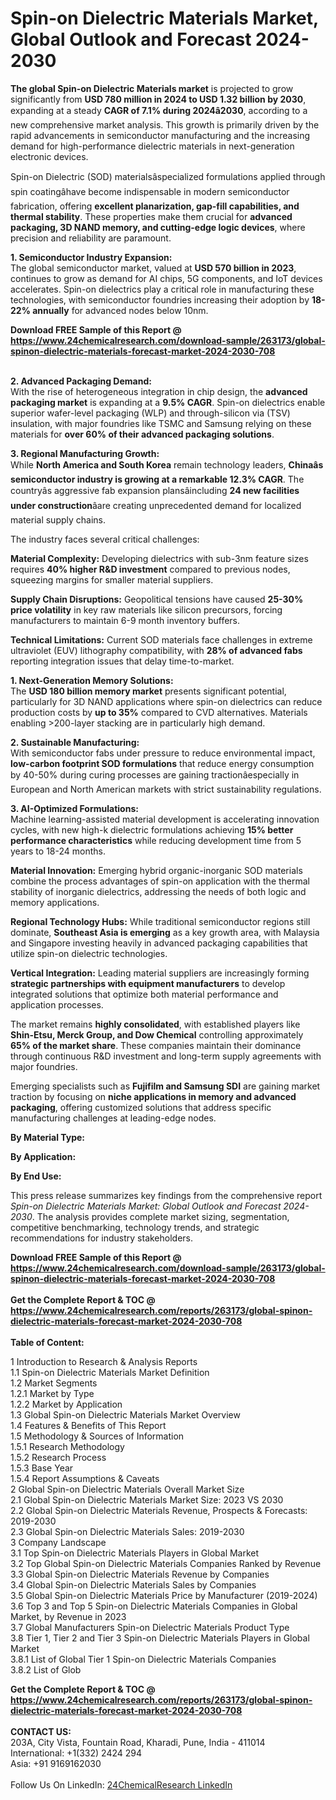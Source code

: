 <h1>Spin-on Dielectric Materials Market, Global Outlook and Forecast 2024-2030</h1><p><strong>The global Spin-on Dielectric Materials market</strong> is projected to grow significantly from <strong>USD 780 million in 2024 to USD 1.32 billion by 2030</strong>, expanding at a steady <strong>CAGR of 7.1% during 2024â2030</strong>, according to a new comprehensive market analysis. This growth is primarily driven by the rapid advancements in semiconductor manufacturing and the increasing demand for high-performance dielectric materials in next-generation electronic devices.</p><p>Spin-on Dielectric (SOD) materialsâspecialized formulations applied through spin coatingâhave become indispensable in modern semiconductor fabrication, offering <strong>excellent planarization, gap-fill capabilities, and thermal stability</strong>. These properties make them crucial for <strong>advanced packaging, 3D NAND memory, and cutting-edge logic devices</strong>, where precision and reliability are paramount.</p><p><strong>1. Semiconductor Industry Expansion:</strong><br>
The global semiconductor market, valued at <strong>USD 570 billion in 2023</strong>, continues to grow as demand for AI chips, 5G components, and IoT devices accelerates. Spin-on dielectrics play a critical role in manufacturing these technologies, with semiconductor foundries increasing their adoption by <strong>18-22% annually</strong> for advanced nodes below 10nm.</p><div><b>Download FREE Sample of this Report @ 
            <a href="https://www.24chemicalresearch.com/download-sample/263173/global-spinon-dielectric-materials-forecast-market-2024-2030-708">
            https://www.24chemicalresearch.com/download-sample/263173/global-spinon-dielectric-materials-forecast-market-2024-2030-708</a></b></div><br><p><strong>2. Advanced Packaging Demand:</strong><br>
With the rise of heterogeneous integration in chip design, the <strong>advanced packaging market</strong> is expanding at a <strong>9.5% CAGR</strong>. Spin-on dielectrics enable superior wafer-level packaging (WLP) and through-silicon via (TSV) insulation, with major foundries like TSMC and Samsung relying on these materials for <strong>over 60% of their advanced packaging solutions</strong>.</p><p><strong>3. Regional Manufacturing Growth:</strong><br>
While <strong>North America and South Korea</strong> remain technology leaders, <strong>Chinaâs semiconductor industry is growing at a remarkable 12.3% CAGR</strong>. The countryâs aggressive fab expansion plansâincluding <strong>24 new facilities under construction</strong>âare creating unprecedented demand for localized material supply chains.</p><p>The industry faces several critical challenges:</p><p><strong>Material Complexity:</strong> Developing dielectrics with sub-3nm feature sizes requires <strong>40% higher R&amp;D investment</strong> compared to previous nodes, squeezing margins for smaller material suppliers.</p><p><strong>Supply Chain Disruptions:</strong> Geopolitical tensions have caused <strong>25-30% price volatility</strong> in key raw materials like silicon precursors, forcing manufacturers to maintain 6-9 month inventory buffers.</p><p><strong>Technical Limitations:</strong> Current SOD materials face challenges in extreme ultraviolet (EUV) lithography compatibility, with <strong>28% of advanced fabs</strong> reporting integration issues that delay time-to-market.</p><p><strong>1. Next-Generation Memory Solutions:</strong><br>
The <strong>USD 180 billion memory market</strong> presents significant potential, particularly for 3D NAND applications where spin-on dielectrics can reduce production costs by <strong>up to 35%</strong> compared to CVD alternatives. Materials enabling &gt;200-layer stacking are in particularly high demand.</p><p><strong>2. Sustainable Manufacturing:</strong><br>
With semiconductor fabs under pressure to reduce environmental impact, <strong>low-carbon footprint SOD formulations</strong> that reduce energy consumption by 40-50% during curing processes are gaining tractionâespecially in European and North American markets with strict sustainability regulations.</p><p><strong>3. AI-Optimized Formulations:</strong><br>
Machine learning-assisted material development is accelerating innovation cycles, with new high-k dielectric formulations achieving <strong>15% better performance characteristics</strong> while reducing development time from 5 years to 18-24 months.</p><p><strong>Material Innovation:</strong> Emerging hybrid organic-inorganic SOD materials combine the process advantages of spin-on application with the thermal stability of inorganic dielectrics, addressing the needs of both logic and memory applications.</p><p><strong>Regional Technology Hubs:</strong> While traditional semiconductor regions still dominate, <strong>Southeast Asia is emerging</strong> as a key growth area, with Malaysia and Singapore investing heavily in advanced packaging capabilities that utilize spin-on dielectric technologies.</p><p><strong>Vertical Integration:</strong> Leading material suppliers are increasingly forming <strong>strategic partnerships with equipment manufacturers</strong> to develop integrated solutions that optimize both material performance and application processes.</p><p>The market remains <strong>highly consolidated</strong>, with established players like <strong>Shin-Etsu, Merck Group, and Dow Chemical</strong> controlling approximately <strong>65% of the market share</strong>. These companies maintain their dominance through continuous R&amp;D investment and long-term supply agreements with major foundries.</p><p>Emerging specialists such as <strong>Fujifilm and Samsung SDI</strong> are gaining market traction by focusing on <strong>niche applications in memory and advanced packaging</strong>, offering customized solutions that address specific manufacturing challenges at leading-edge nodes.</p><p><strong>By Material Type:</strong></p><p><strong>By Application:</strong></p><p><strong>By End Use:</strong></p><p>This press release summarizes key findings from the comprehensive report <em>Spin-on Dielectric Materials Market: Global Outlook and Forecast 2024-2030</em>. The analysis provides complete market sizing, segmentation, competitive benchmarking, technology trends, and strategic recommendations for industry stakeholders.</p><div><b>Download FREE Sample of this Report @ 
            <a href="https://www.24chemicalresearch.com/download-sample/263173/global-spinon-dielectric-materials-forecast-market-2024-2030-708">
            https://www.24chemicalresearch.com/download-sample/263173/global-spinon-dielectric-materials-forecast-market-2024-2030-708</a></b></div><br><div><b>Get the Complete Report & TOC @ 
            <a href="https://www.24chemicalresearch.com/reports/263173/global-spinon-dielectric-materials-forecast-market-2024-2030-708">
            https://www.24chemicalresearch.com/reports/263173/global-spinon-dielectric-materials-forecast-market-2024-2030-708</a></b></div><br>
            <b>Table of Content:</b><p>1 Introduction to Research & Analysis Reports<br />
    1.1 Spin-on Dielectric Materials Market Definition<br />
    1.2 Market Segments<br />
        1.2.1 Market by Type<br />
        1.2.2 Market by Application<br />
    1.3 Global Spin-on Dielectric Materials Market Overview<br />
    1.4 Features & Benefits of This Report<br />
    1.5 Methodology & Sources of Information<br />
        1.5.1 Research Methodology<br />
        1.5.2 Research Process<br />
        1.5.3 Base Year<br />
        1.5.4 Report Assumptions & Caveats<br />
2 Global Spin-on Dielectric Materials Overall Market Size<br />
    2.1 Global Spin-on Dielectric Materials Market Size: 2023 VS 2030<br />
    2.2 Global Spin-on Dielectric Materials Revenue, Prospects & Forecasts: 2019-2030<br />
    2.3 Global Spin-on Dielectric Materials Sales: 2019-2030<br />
3 Company Landscape<br />
    3.1 Top Spin-on Dielectric Materials Players in Global Market<br />
    3.2 Top Global Spin-on Dielectric Materials Companies Ranked by Revenue<br />
    3.3 Global Spin-on Dielectric Materials Revenue by Companies<br />
    3.4 Global Spin-on Dielectric Materials Sales by Companies<br />
    3.5 Global Spin-on Dielectric Materials Price by Manufacturer (2019-2024)<br />
    3.6 Top 3 and Top 5 Spin-on Dielectric Materials Companies in Global Market, by Revenue in 2023<br />
    3.7 Global Manufacturers Spin-on Dielectric Materials Product Type<br />
    3.8 Tier 1, Tier 2 and Tier 3 Spin-on Dielectric Materials Players in Global Market<br />
        3.8.1 List of Global Tier 1 Spin-on Dielectric Materials Companies<br />
        3.8.2 List of Glob</p><div><b>Get the Complete Report & TOC @ 
            <a href="https://www.24chemicalresearch.com/reports/263173/global-spinon-dielectric-materials-forecast-market-2024-2030-708">
            https://www.24chemicalresearch.com/reports/263173/global-spinon-dielectric-materials-forecast-market-2024-2030-708</a></b></div><br><b>CONTACT US:</b><br>
            203A, City Vista, Fountain Road, Kharadi, Pune, India - 411014<br>
            International: +1(332) 2424 294<br>
            Asia: +91 9169162030 <br><br>
            Follow Us On LinkedIn: <a href="https://www.linkedin.com/company/24chemicalresearch/">24ChemicalResearch LinkedIn</a>